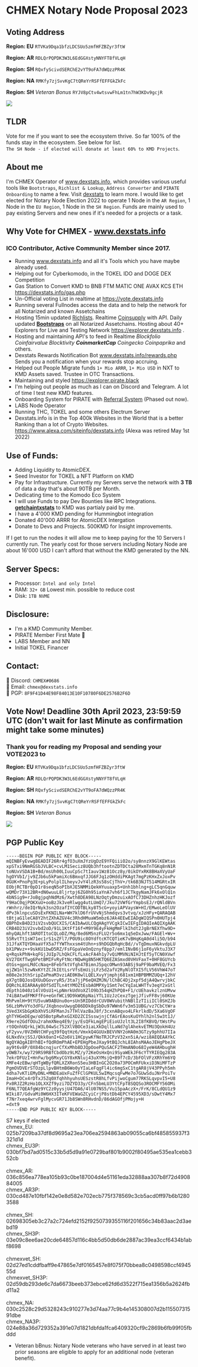 # CHMEX Notary Node Proposal 2023

## Voting Address ##

**Region: EU**
```RTVKa9Dqa1bfzLDCSUo5zmfHFZBZyr3ftW```

**Region: AR**
```RDLQrPQPDK3W3L6EdGGXstyNNYFT8fVLqH```

**Region: SH**
```RQxfyScivdSERChE2vYT9oFA7dWQzzPR4K```

**Region: NA**
```RMKfy7zjSvvKgC7tQReYrRSFfEFFGkZkFc``` 

**Region: SH** *Veteran Bonus*
```RYJV8pCtv4wtsvwFhLm1tn7hW3KDv9gcjR``` 

<img src="https://raw.githubusercontent.com/CHMEX/NotaryNodes/master/season6/candidates/chmex/qrcodes.png">

## TLDR
Vote for me if you want to see the ecosystem thrive. So far 100% of the funds stay in the ecosystem. See below for list.
<br>`The SH Node - if elected will donate at least 60% to KMD Projects`.

## About me 
I'm CHMEX Operator of <a href="https://dexstats.info" target="_blank">www.dexstats.info</a>, which provides various useful tools like `Bootstraps`, `Richlist & Lookup`, `Address Converter` and `PIRATE Onboarding` to name a few. Visit <a href="https://dexstats.info" target="_blank">dexstats</a> to learn more.
I would like to get elected for Notary Node Election 2022 to operate 1 Node in the `AR Region`, 1 Node in the `EU Region`, 1 Node in the `SH Region`. 
Funds are mainly used to pay existing Servers and new ones if it's needed for a projects or a task.

## Why Vote for CHMEX - <a href="https://www.dexstats.info" target="_new">www.dexstats.info</a>

### ICO Contributor, Active Community Member since 2017. ###
* Running <a href="https://dexstats.info" target="_blank">www.dexstats.info</a> and all it's Tools which you have maybe already used.<br>
* Helping out for Cyberkomodo, in the TOKEL IDO and DOGE DEX Competition
* Gas Station to Convert KMD to BNB FTM MATIC ONE AVAX KCS ETH <a href="https://dexstats.info/gas.php" target="_blank">https://dexstats.info/gas.php</a><br>
* Un-Official voting List in realtime at <a href="https://vote.dexstats.info" target="_blank">https://vote.dexstats.info</a><br>
* Running several Fullnodes access the data and to help the network for all Notarized and known Assetchains<br>
* Hosting 15min updated <a href="https://dexstats.info/richlist.php" target="_blank">Richlists</a>. Realtime <a href="https://explorer.dexstats.info"  target="_blank">Coinsupply</a> with API. Daily updated **<a href="https://dexstats.info/bootstrap.php"  target="_blank">Bootstraps</a>** on all Notarized Assetchains. Hosting about 40+ Explorers for Live and Testing Network https://explorer.dexstats.info .
* Hosting and maintaining API's to feed in Realtime _Blockfolio Coinfairvalue Blocktivity **CoinmarketCap** Coingecko Coinpaprika_ and others.<br>
* Dexstats Rewards Notification Bot <a href="https://www.dexstats.info/rewards.php" target="_new">www.dexstats.info/rewards.php</a> Sends you a notification when your rewards stop accruing.
* Helped out People Migrate funds `1+ Mio ARRR`, `1+ Mio USD` in NXT to KMD Assets saved. Trustee in OTC Transactions.
* Maintaining and styled <a href="https://explorer.pirate.black"  target="_blank">https://explorer.pirate.black</a>
* I'm helping out people as much as I can on Discord and Telegram. A lot of time I test new KMD features.
* Onboarding System for PIRATE with <a href="https://pirate.dexstats.info/">Referral System</a> (Phased out now). 
* LABS Node Operator
* Running THC, TOKEL and some others Electrum Server
* Dexstats.info is in the Top 400k Websites in the World that is a better Ranking than a lot of Crypto Websites. https://www.alexa.com/siteinfo/dexstats.info (Alexa was retired May 1st 2022)

## Use of Funds:
* Adding Liquidity to AtomicDEX.
* Seed Investor for TOKEL a NFT Platform on KMD
* Pay for Infrastructure. Currently my Servers serve the network with <b>3 TB</b> of data a day that's about 90TB per Month.
* Dedicating  time to the Komodo Eco System
* I will use Funds to pay Dev Bounties like RPC Integrations. <a href="https://github.com/jl777/komodo/pull/1328"><b>getchaintxstats</b></a> to KMD was partialy paid by me.
* I have a 4'000 KMD pending for Hummingbot integration
* Donated 40'000 ARRR for AtomicDEX Intergation
* Donate to Devs and Projects. 500KMD for Insight improvements. 

If I get to run the nodes it will allow me to keep paying for the 10 Servers I currently run.
The yearly cost for those servers including Notary Node are about 16'000 USD I can't afford that without the KMD generated by the NN.

## Server Specs:
* Processor: `Intel and only Intel`
* RAM: `32+ GB` Lowest min. possible to reduce cost
* Disk: `1TB NVME`

## Disclosure:
* I'm a KMD Community Member.
* PIRATE Member First Mate 🏴
* LABS Member and NN
* Initial TOKEL Financer

## Contact:
:iphone: Discord: `CHMEX#0686`<br>
:e-mail: Email: `chmex@dexstats.info`<br>
:key: PGP: `8F9F41D44E98F84013E10F10780F6DE2576B2F6D`<br>

## Vote Now! Deadline 30th April 2023, 23:59:59 UTC (don't wait for last Minute as confirmation might take some minutes)
### Thank you for reading my Proposal and sending your VOTE2023 to 


**Region: EU**
```RTVKa9Dqa1bfzLDCSUo5zmfHFZBZyr3ftW```

**Region: AR**
```RDLQrPQPDK3W3L6EdGGXstyNNYFT8fVLqH```

**Region: SH**
```RQxfyScivdSERChE2vYT9oFA7dWQzzPR4K```

**Region: NA**
```RMKfy7zjSvvKgC7tQReYrRSFfEFFGkZkFc``` 

**Region: SH** *Veteran Bonus*

<img src="https://raw.githubusercontent.com/CHMEX/NotaryNodes/master/season6/candidates/chmex/qrcodes.png">


## PGP Public Key
```
-----BEGIN PGP PUBLIC KEY BLOCK-----
mQINBFyEvwgBEADIF26Rr4gfO3uXmJYzUgDzE9YFQiiiO2o/sy8nnzX9GlKEWtas
xpSTxi9NmRGSbJVLBC+cvLM1Seciz8UQb3hftootnZDTDCta28MxmTnTGKq8nN1R
toNUxVSDA1B+Bd/msUh00LIuuCpSc7tIauv1Wz81Ocz8y/0ikOYxRK8BHaXVyUaF
hgOYVbI/jv9ZJb6u5kPamiXc6BmxqfJJG6FJq1zOHddiPKAgt7mgPzKHxZxJoxPv
0GUK+PnoPg3E+pLyPolplILheyvJvY4lzR3s58sCjThV+/tk6B3NJT514MGRtxIR
EObjRCTBr0pD1r8seqN5oPIbXJE5NMMiQekHYuuaxp5+Unh1bhlng+gLC5qnGquw
wQMDr73X12BR+dN6wuuL8ljrtpj6ZG0h95iaYnA7vh6f1JCTkgyNamJFk6xOlQ1n
4bNSig9+rJoBgjpqhNdMz6/Xwth8DEA98LNzOqtyDmzuixAOfC73DHZnhzHKJozf
Y9HaC0qjPOKXuU+ooBzJk3veRlwgg4utLUmQ7/Jku72VWfGrYmpbsEJ/rQNldBVn
rWnhrz/deIQrNyk3sn2OzafIYCODTBLky8T5cG+yoyiAPVaysW+HI/EMwoLeOlUV
dPv3klnpcuSDsExFKNILNa+WH7klD6frUVvNjShmdqvs3vtvq/xJzHFy+QARAQAB
tBtjaG1leCA8Y2htZXhAZGV4c3RhdHMuaW5mbz6JAk4EEwEIADgWIQSPn0HUTpj4
QBPhDxB4D23iV2svbQUCXIS/CAIbAwULCQgHAgYVCgkICwIEFgIDAQIeAQIXgAAK
CRB4D23iV2svbd2oD/91L1KtFf16f+M9Y9E4yFkHgMmFlkIhdt2JgBrNEXfhw9D+
mhyQALhft3AROTItoCQLoDZ/Mq/8ed6M5nzFLU2r5o6mx1q5eDxJww/FAGEl+Wv+
55RvtTt1sW71ec1rS1sZFl7/POU9ic8OYdftcKTCQTieK7vBHqKqA0d4li5O/b94
31JfaXTQYDHaaVfX5a7fYWThxxsm4tUhn+s9hDGQbRqHcBd//vTgDmuxNGkvdpLU
bX1PWvz++9skKU1bwD5RZ/FsFGpaVeOnQznyf8pp7/emlINvB6j1oF6yVktuJ3X7
q+RqskPhN+kqFGjJUIp7LhQkCFLfLxAcFA4h1y7vQiMMVNiNIHJtEf5yTCN0XVwf
kV27OXfTwg6PetBMIFvRyFtNcrNQwHg8N5HKTQ6EZASmxd0VHVFaxT+0HF8GUYcb
dtGs+gpnLMdCcNaq+8FebfktVfgh47BimnJ5pqcOMwn93ABSj9aPF9baMVEQ/Fx3
qjZW1nl5zwNxKYtZCJkIEtLsrVfsEmUijLFz5d2afV2RyNlOTXI5fLV56VhW47oT
m08e2e3thSripZaPmaM3vziAE0K0wlLQELXvyYjmphj681xm1HBPBMMZUQq+12hV
gX7gtBQJosQXUuDGovryR5/3ta7jjP6eQHZMJN/lChBC4Dj2xpf5djA4QwrvjbkC
DQRchL8IARAAy8OfSdITLn4tYMOZtEsbAOMPXy1Smt7eCYqIaLWHTfv3eqY2xGtl
dEpth1040z14lVOsU1+LpNmrkUdVoXZlO9b354qHZhPQ8+F1/cUEhavkzlznUMvw
74iBAtwdFMKFfFo+eGnfWCi9D9kWQ6pNaiYTL1UzJzCexzTgejJfivFF8vj60KUe
MhPvmlH+9tYU5vuW9ABUnu0o+sUn5RIDddrCUV0WVubithNBlIzTIiiICl0SHZJb
S6LzbMvVYo3dFG/JXqbnovUwygD86DDk8gSbDu97WWn6fv3m51UBG/vz7CbCtWra
3Ved3XSbGpKbXhV5iRFManJs7THlVazBaJ8f/3cxnABqvo4LFkrlkdD/5Xa6VgOF
ghTYHGeDEgw/oD5BotpRwhxGIXD2ZCISsswjnjCfAGrEAosKuOYhlh2nl5w3t1J/
X9ere2GdfOUu2rahmXNeq4E9/jy/EsQFkLmgEPiEioUJzlt3L2I8fKBVQ/tWstPu
rtOQnhUQrkLjW3L04wSc752XlVBOCe3iaLXkDqllLaNd7glAhekvETMU3QokH4Uz
yF2yvv/0VZHNtCHFyq39fQqtHz6/VmxkQ4GUUxBEVVNY2oHA0m3GTzy9phhU7IIa
6LNxdVxjSSJ/Qkk0anI+GZo6Vi1HCpywKfNoTRJCPzV32xn5iA/wzi8AEQEAAYkC
NgQYAQgAIBYhBI+fQdROmPhAE+EPEHgPbeJXay9tBQJchL8IAhsMAAoJEHgPbeJX
ay9t6v8P/0X84bcnqjurCfXxMhb8DJQpOoePQuSACF2THmAN0o68IyeW4AHbughH
yOWB7x/wy729RS9RBfCbdObz9LMZ/y72KeOsHxQni9SyaWEkJF6cYTYRIEQg283A
7ekrDFUzI+HnFw/bg6MxyCGY8xKNluj43uXYMsjQ+B9f7cD/3bFOlVFzXRhYm6YQ
XMFe4zEBw/qHTgWByfQRLXZXRonS5eu3HBInGC2O20a73POCmRFUkxiD3NiMFTzP
PgmOVDVErSTOzpLlpvBHtmB6Wo0yYIaLeFqgFl4ic6mgSxC1tgAR8jV43PPyh5mh
4dha7vKTiEMyDNL+MNDEaUxFuZfFClGPKUL5wIMqcsqFwMe7o7GUwSduJNrPoiTv
ImaH+DCx4rDTxJ5Zq0XfqhhhyuhsUESzstR8hLfvPijwoCgum77RKSLqvpvI5+U8
Px0RJZ2RzHo1OLXXZf9yzi7DZYD33y/CFn5bmLU3YtCFpT8SQQSo3ROCMFY56OMi
F6NLT7QEAfgWz9YC2z0yysjU47DA6/4lU07NS5/Vu15paAczX+/FrK/8CLdQU1z9
WIki87/GdvaMi0W6HX3ITeKFVEWaGZCyiCrjP8stDb4EPCY4595XD3/sDwtY4Mx7
f7Nr7xeq4wrvFglMycvGR71Jb8SWn8RHvdnD/86dAGOfjPMojy+H
=dxt9
-----END PGP PUBLIC KEY BLOCK-----
```

S7 keys if elected<br>
chmex_EU: 025b7209ba37df8d9695a23ea706ea2594863ab09055ca6bf485855937f3321d1d<br>
chmex_EU3P: 030bf7bd7ad0515c33b5d5d9a91e0729baf801b9002f80495ae535ea1cebb352cb 
<br><br>
chmex_AR: 036c856ea778ea105b93c0be187004d4e51161eda32888aa307b8f72d490884005<br>
chmex_AR3P: 030cd487e10fbf142e0e8d582e702ecb775f378569c3cb5acd0ff97b6b12803588
<br><br>
chmex_SH: 02698305eb3c27a2c724efd2152f9250739355116f201656c34b83aac2d3aebd19<br>
chmex_SH3P: 03e09c8ee6ae20cde64857d116c4bb5d50db6de2887ac39ea3ccf6434b1abf8698
<br><br>
chmexvet_SH: 02d27ed1cddfbaff9e47865e7df0165457e8f075f70bbea8c0498598ccf494555d<br>
chmexvet_SH3P: 02d59db293de6c7da6673beeb373ebce62fd6d3522f715ea1356b5a2624fbd11a2
<br><br>
chmex_NA: 030c2528c29d5328243c910277e3d74aa77c9b4e145308007d2b11550731591dbe<br>
chmex_NA3P: 024e88a36d729352a391e07d1821dbfda1fca6409320cf9c2869b6fb99f05fbddd


* Veteran bBnus: Notary Node veterans who have served in at least two prior seasons are eligible to apply for an additional node (veteran benefit).
